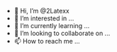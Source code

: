 - 👋 Hi, I’m @2Latexx
- 👀 I’m interested in ...
- 🌱 I’m currently learning ...
- 💞️ I’m looking to collaborate on ...
- 📫 How to reach me ...

<!---
2Latexx/2Latexx is a ✨ special ✨ repository because its `README.md` (this file) appears on your GitHub profile.
You can click the Preview link to take a look at your changes.
--->
